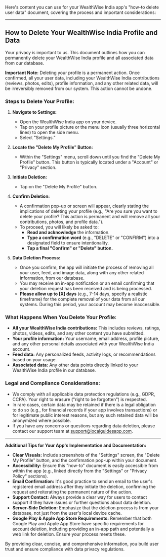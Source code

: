 Here's content you can use for your WealthWise India app's "how-to delete user data" document, covering the process and important considerations:

---

## How to Delete Your WealthWise India Profile and Data

Your privacy is important to us. This document outlines how you can permanently delete your WealthWise India profile and all associated data from our database.

**Important Note:** Deleting your profile is a permanent action. Once confirmed, all your user data, including your WealthWise India contributions (reviews, photos, edits), profile information, and any other related data, will be irreversibly removed from our system. This action cannot be undone.

### Steps to Delete Your Profile:

1.  **Navigate to Settings:**
    * Open the WealthWise India app on your device.
    * Tap on your profile picture or the menu icon (usually three horizontal lines) to open the side menu.
    * Select "Settings."

2.  **Locate the "Delete My Profile" Button:**
    * Within the "Settings" menu, scroll down until you find the "Delete My Profile" button. This button is typically located under a "Account" or "Privacy" section.

3.  **Initiate Deletion:**
    * Tap on the "Delete My Profile" button.

4.  **Confirm Deletion:**
    * A confirmation pop-up or screen will appear, clearly stating the implications of deleting your profile (e.g., "Are you sure you want to delete your profile? This action is permanent and will remove all your contributions, photos, and profile data.").
    * To proceed, you will likely be asked to:
        * **Read and acknowledge** the information.
        * **Type a confirmation word** (e.g., "DELETE" or "CONFIRM") into a designated field to ensure intentionality.
        * **Tap a final "Confirm" or "Delete" button.**

5.  **Data Deletion Process:**
    * Once you confirm, the app will initiate the process of removing all your user, feed, and image data, along with any other related information, from our database.
    * You may receive an in-app notification or an email confirming that your deletion request has been received and is being processed.
    * **Please allow up to [X] days** (e.g., 7-14 days, specify a realistic timeframe) for the complete removal of your data from all our systems. During this period, your account may become inaccessible.

### What Happens When You Delete Your Profile:

* **All your WealthWise India contributions:** This includes reviews, ratings, photos, videos, edits, and any other content you have submitted.
* **Your profile information:** Your username, email address, profile picture, and any other personal details associated with your WealthWise India account.
* **Feed data:** Any personalized feeds, activity logs, or recommendations based on your usage.
* **Associated data:** Any other data points directly linked to your WealthWise India profile in our database.

### Legal and Compliance Considerations:

* We comply with all applicable data protection regulations (e.g., GDPR, CCPA). Your right to erasure ("right to be forgotten") is respected.
* In rare cases, certain data may be retained if there is a legal obligation to do so (e.g., for financial records if your app involves transactions) or for legitimate public interest reasons, but any such retained data will be anonymized where possible.
* If you have any concerns or questions regarding data deletion, please contact our support team at support@localguidesapp.com.

---

**Additional Tips for Your App's Implementation and Documentation:**

* **Clear Visuals:** Include screenshots of the "Settings" screen, the "Delete My Profile" button, and the confirmation pop-up within your document.
* **Accessibility:** Ensure this "how-to" document is easily accessible from within the app (e.g., linked directly from the "Settings" or "Privacy Policy" sections).
* **Email Confirmation:** It's good practice to send an email to the user's registered email address after they initiate the deletion, confirming the request and reiterating the permanent nature of the action.
* **Support Contact:** Always provide a clear way for users to contact support if they have issues or further questions about data deletion.
* **Server-Side Deletion:** Emphasize that the deletion process is from your database, not just from the user's local device cache.
* **Google Play & Apple App Store Requirements:** Remember that both Google Play and Apple App Store have specific requirements for account deletion, including providing an in-app path and potentially a web link for deletion. Ensure your process meets these.

By providing clear, concise, and comprehensive information, you build user trust and ensure compliance with data privacy regulations.
